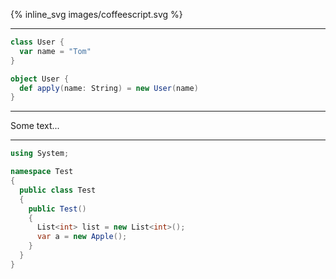 {% inline_svg images/coffeescript.svg %}

---

~~~ scala
class User {
  var name = "Tom"
}

object User {
  def apply(name: String) = new User(name)
}
~~~

---

Some text...

---

~~~ csharp
using System;

namespace Test
{
  public class Test
  {
    public Test()
    {
      List<int> list = new List<int>();
      var a = new Apple();
    }
  }
}
~~~
